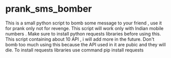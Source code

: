 # prank_sms_bomber
This is a small python script to bomb some message  to your friend , use it for prank only not for revenge. This script will work only with Indian mobile numbers . Make sure to install python requests libraries before using this. This script containing about 10 API , i will add more in the future. Don't bomb too much using this  because the API used in it are pubic and they will die. 
To install requests libraries use command pip install requests
